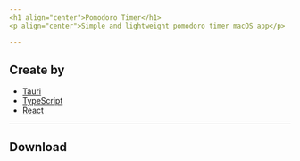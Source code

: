 ```yaml
---
<h1 align="center">Pomodoro Timer</h1>
<p align="center">Simple and lightweight pomodoro timer macOS app</p>

---
```


## Create by

- [Tauri](https://tauri.app/)
- [TypeScript](https://www.typescriptlang.org/)
- [React](https://react.dev/)

---

## Download
